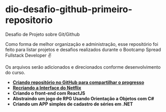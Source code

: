 # dio-desafio-github-primeiro-repositorio

Desafio de Projeto sobre Git/Github

Como forma de melhor organização e administração, esse repositório foi feito para listar projetos e desafios realizados durante o Bootcamp Spread Fullstack Developer :v:

Os arquivos serão adicionados e direcionados conforme desenvolvimento do curso. 
* [**Criando repositório no GitHub para compartilhar o progresso**](https://github.com/ninapalmadev/dio-desafio-github-primeiro-repositorio)
* [**Recriando a Interface do Netflix**](https://github.com/ninapalmadev/interface-netflix)
* **Criando o front-end com ReactJS**
* **Abstraindo um jogo de RPG Usando Orientação a Objetos com C#** 
* **Criando um APP simples de cadastro de séries em .NET**

